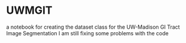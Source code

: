 # UWMGIT
a notebook for creating the dataset class for the UW-Madison GI Tract Image Segmentation
I am still fixing some problems with the code
